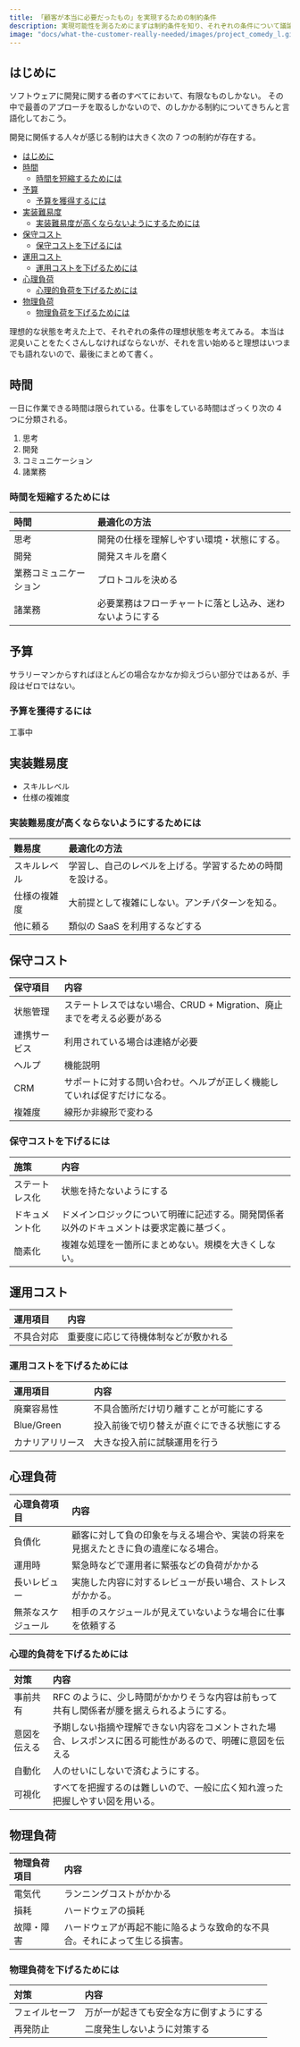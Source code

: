 ```yaml
---
title: 「顧客が本当に必要だったもの」を実現するための制約条件
description: 実現可能性を測るためにまずは制約条件を知り、それぞれの条件について議論する。
image: "docs/what-the-customer-really-needed/images/project_comedy_l.gif"
---
```


## はじめに

ソフトウェアに開発に関する者のすべてにおいて、有限なものしかない。
その中で最善のアプローチを取るしかないので、のしかかる制約についてきちんと言語化しておこう。

開発に関係する人々が感じる制約は大きく次の 7 つの制約が存在する。

- [はじめに](#はじめに)
- [時間](#時間)
  - [時間を短縮するためには](#時間を短縮するためには)
- [予算](#予算)
  - [予算を獲得するには](#予算を獲得するには)
- [実装難易度](#実装難易度)
  - [実装難易度が高くならないようにするためには](#実装難易度が高くならないようにするためには)
- [保守コスト](#保守コスト)
  - [保守コストを下げるには](#保守コストを下げるには)
- [運用コスト](#運用コスト)
  - [運用コストを下げるためには](#運用コストを下げるためには)
- [心理負荷](#心理負荷)
  - [心理的負荷を下げるためには](#心理的負荷を下げるためには)
- [物理負荷](#物理負荷)
  - [物理負荷を下げるためには](#物理負荷を下げるためには)

理想的な状態を考えた上で、それぞれの条件の理想状態を考えてみる。
本当は泥臭いことをたくさんしなければならないが、それを言い始めると理想はいつまでも語れないので、最後にまとめて書く。

## 時間

一日に作業できる時間は限られている。仕事をしている時間はざっくり次の 4 つに分類される。

1. 思考
2. 開発
3. コミュニケーション
4. 諸業務

### 時間を短縮するためには

| 時間                   | 最適化の方法                                             |
| :--------------------- | :------------------------------------------------------- |
| 思考                   | 開発の仕様を理解しやすい環境・状態にする。               |
| 開発                   | 開発スキルを磨く                                         |
| 業務コミュニケーション | プロトコルを決める                                       |
| 諸業務                 | 必要業務はフローチャートに落とし込み、迷わないようにする |

## 予算

サラリーマンからすればほとんどの場合なかなか抑えづらい部分ではあるが、手段はゼロではない。

### 予算を獲得するには

工事中

## 実装難易度

- スキルレベル
- 仕様の複雑度

### 実装難易度が高くならないようにするためには

| 難易度       | 最適化の方法                                               |
| :----------- | :--------------------------------------------------------- |
| スキルレベル | 学習し、自己のレベルを上げる。学習するための時間を設ける。 |
| 仕様の複雑度 | 大前提として複雑にしない。アンチパターンを知る。           |
| 他に頼る     | 類似の SaaS を利用するなどする                             |

## 保守コスト

| 保守項目     | 内容                                                                     |
| :----------- | :----------------------------------------------------------------------- |
| 状態管理     | ステートレスではない場合、CRUD + Migration、廃止までを考える必要がある   |
| 連携サービス | 利用されている場合は連絡が必要                                           |
| ヘルプ       | 機能説明                                                                 |
| CRM          | サポートに対する問い合わせ。ヘルプが正しく機能していれば促すだけになる。 |
| 複雑度       | 線形か非線形で変わる                                                     |

### 保守コストを下げるには

| 施策           | 内容                                                                                     |
| :------------- | :--------------------------------------------------------------------------------------- |
| ステートレス化 | 状態を持たないようにする                                                                 |
| ドキュメント化 | ドメインロジックについて明確に記述する。開発関係者以外のドキュメントは要求定義に基づく。 |
| 簡素化         | 複雑な処理を一箇所にまとめない。規模を大きくしない。                                     |

## 運用コスト

| 運用項目   | 内容                                 |
| :--------- | :----------------------------------- |
| 不具合対応 | 重要度に応じて待機体制などが敷かれる |

### 運用コストを下げるためには

| 運用項目         | 内容                                       |
| :--------------- | :----------------------------------------- |
| 廃棄容易性       | 不具合箇所だけ切り離すことが可能にする     |
| Blue/Green       | 投入前後で切り替えが直ぐにできる状態にする |
| カナリアリリース | 大きな投入前に試験運用を行う               |

## 心理負荷

| 心理負荷項目       | 内容                                                                               |
| :----------------- | :--------------------------------------------------------------------------------- |
| 負債化             | 顧客に対して負の印象を与える場合や、実装の将来を見据えたときに負の遺産になる場合。 |
| 運用時             | 緊急時などで運用者に緊張などの負荷がかかる                                         |
| 長いレビュー       | 実施した内容に対するレビューが長い場合、ストレスがかかる。                         |
| 無茶なスケジュール | 相手のスケジュールが見えていないような場合に仕事を依頼する                         |

### 心理的負荷を下げるためには

| 対策         | 内容                                                                                                       |
| :----------- | :--------------------------------------------------------------------------------------------------------- |
| 事前共有     | RFC のように、少し時間がかかりそうな内容は前もって共有し関係者が腰を据えられるようにする。                 |
| 意図を伝える | 予期しない指摘や理解できない内容をコメントされた場合、レスポンスに困る可能性があるので、明確に意図を伝える |
| 自動化       | 人のせいにしないで済むようにする。                                                                         |
| 可視化       | すべてを把握するのは難しいので、一般に広く知れ渡った把握しやすい図を用いる。                               |

## 物理負荷

| 物理負荷項目 | 内容                                                                       |
| :----------- | :------------------------------------------------------------------------- |
| 電気代       | ランニングコストがかかる                                                   |
| 損耗         | ハードウェアの損耗                                                         |
| 故障・障害   | ハードウェアが再起不能に陥るような致命的な不具合。それによって生じる損害。 |

### 物理負荷を下げるためには

| 対策           | 内容                                     |
| :------------- | :--------------------------------------- |
| フェイルセーフ | 万が一が起きても安全な方に倒すようにする |
| 再発防止       | 二度発生しないように対策する             |
